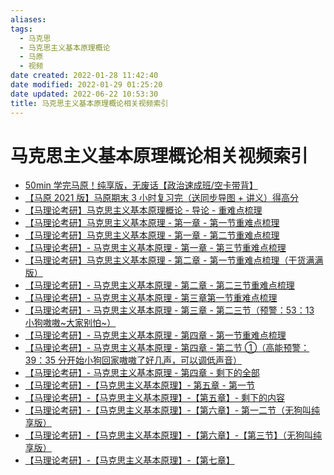 ```yaml
---
aliases:
tags:
  - 马克思
  - 马克思主义基本原理概论
  - 马原
  - 视频
date created: 2022-01-28 11:42:40
date modified: 2022-01-29 01:25:20
date updated: 2022-06-22 10:53:30
title: 马克思主义基本原理概论相关视频索引
---
```


# 马克思主义基本原理概论相关视频索引

- [50min 学完马原！纯享版，无废话【政治速成班/空卡带背】]
- [【马原 2021 版】马原期末 3 小时复习完（送同步导图 + 讲义）得高分]
- [【马理论考研】马克思主义基本原理概论 - 导论 - 重难点梳理]
- [【马理论考研】马克思主义基本原理 - 第一章 - 第一节重难点梳理]
- [【马理论考研】马克思主义基本原理 - 第一章 - 第二节重难点梳理]
- [【马理论考研】- 马克思主义基本原理 - 第一章 - 第三节重难点梳理]
- [【马理论考研】马克思主义基本原理 - 第二章 - 第一节重难点梳理（干货满满版）]
- [【马理论考研】- 马克思主义基本原理 - 第二章 - 第二三节重难点梳理]
- [【马理论考研】- 马克思主义基本原理 - 第三章第一节重难点梳理]
- [【马理论考研】- 马克思主义基本原理 - 第三章 - 第二三节（预警：53：13 小狗嗷嗷~大家别怕~）]
- [【马理论考研】- 马克思主义基本原理 - 第四章 - 第一节重难点梳理]
- [【马理论考研】- 马克思主义基本原理 - 第四章 - 第二节 ①（高能预警：39：35 分开始小狗回家嗷嗷了好几声，可以调低声音）]
- [【马理论考研】- 马克思主义基本原理 - 第四章 - 剩下的全部]
- [【马理论考研】-【马克思主义基本原理】- 第五章 - 第一节]
- [【马理论考研】-【马克思主义基本原理】-【第五章】- 剩下的内容]
- [【马理论考研】-【马克思主义基本原理】-【第六章】- 第一二节（无狗叫纯享版）]
- [【马理论考研】-【马克思主义基本原理】-【第六章】-【第三节】（无狗叫纯享版）]
- [【马理论考研】-【马克思主义基本原理】-【第七章】]

[50min 学完马原！纯享版，无废话【政治速成班/空卡带背】]: <https://www.bilibili.com/video/BV1K341117Ls?p=1>
[【马原 2021 版】马原期末 3 小时复习完（送同步导图 + 讲义）得高分]: <https://www.bilibili.com/video/BV1LV411Y7c9?spm_id_from=333.999.0.0>
[【马理论考研】马克思主义基本原理概论 - 导论 - 重难点梳理]: <https://www.bilibili.com/video/BV1S5411A7rC?spm_id_from=333.999.0.0>
[【马理论考研】马克思主义基本原理 - 第一章 - 第一节重难点梳理]: <https://www.bilibili.com/video/BV1XK411F7rb?spm_id_from=333.999.0.0>
[【马理论考研】马克思主义基本原理 - 第一章 - 第二节重难点梳理]: <https://www.bilibili.com/video/BV1654y1L7V6?spm_id_from=333.999.0.0>
[【马理论考研】- 马克思主义基本原理 - 第一章 - 第三节重难点梳理]: <https://www.bilibili.com/video/BV1284y1F77G?spm_id_from=333.999.0.0>
[【马理论考研】马克思主义基本原理 - 第二章 - 第一节重难点梳理（干货满满版）]: <https://www.bilibili.com/video/BV1ev411j73Q?spm_id_from=333.999.0.0>
[【马理论考研】- 马克思主义基本原理 - 第二章 - 第二三节重难点梳理]: <https://www.bilibili.com/video/BV1j5411u7GJ?spm_id_from=333.999.0.0>
[【马理论考研】- 马克思主义基本原理 - 第三章第一节重难点梳理]: <https://www.bilibili.com/video/BV1Xh411v7oY?spm_id_from=333.999.0.0>
[【马理论考研】- 马克思主义基本原理 - 第三章 - 第二三节（预警：53：13 小狗嗷嗷~大家别怕~）]: <https://www.bilibili.com/video/BV1m54y1V7mo?spm_id_from=333.999.0.0>
[【马理论考研】- 马克思主义基本原理 - 第四章 - 第一节重难点梳理]: <https://www.bilibili.com/video/BV19B4y1u7F7?spm_id_from=333.999.0.0>
[【马理论考研】- 马克思主义基本原理 - 第四章 - 第二节 ①（高能预警：39：35 分开始小狗回家嗷嗷了好几声，可以调低声音）]: <https://www.bilibili.com/video/BV17V41147z9?spm_id_from=333.999.0.0>
[【马理论考研】- 马克思主义基本原理 - 第四章 - 剩下的全部]: <https://www.bilibili.com/video/BV1Qv411n7sD?spm_id_from=333.999.0.0>
[【马理论考研】-【马克思主义基本原理】- 第五章 - 第一节]: <https://www.bilibili.com/video/BV1to4y1C73m?spm_id_from=333.999.0.0>
[【马理论考研】-【马克思主义基本原理】-【第五章】- 剩下的内容]: <https://www.bilibili.com/video/BV16M4y1K7yW?spm_id_from=333.999.0.0>
[【马理论考研】-【马克思主义基本原理】-【第六章】- 第一二节（无狗叫纯享版）]: <https://www.bilibili.com/video/BV1Th411z77q?spm_id_from=333.999.0.0>
[【马理论考研】-【马克思主义基本原理】-【第六章】-【第三节】（无狗叫纯享版）]: <https://www.bilibili.com/video/BV1S341167PR?spm_id_from=333.999.0.0>
[【马理论考研】-【马克思主义基本原理】-【第七章】]: <https://www.bilibili.com/video/BV18f4y1V72h?spm_id_from=333.999.0.0>
